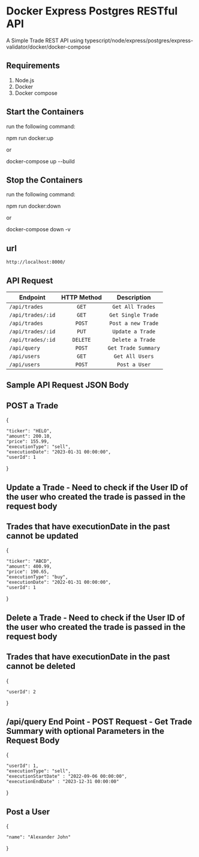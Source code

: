 # Docker Express Postgres RESTful API

A Simple Trade REST API using typescript/node/express/postgres/express-validator/docker/docker-compose

## Requirements

1. Node.js
2. Docker
3. Docker compose

## Start the Containers

run the following command:

npm run docker:up

or

docker-compose up --build

## Stop the Containers

run the following command:

npm run docker:down

or

docker-compose down -v

## url

    http://localhost:8000/

## API Request

| Endpoint          | HTTP Method |     Description     |
| ----------------- | :---------: | :-----------------: |
| `/api/trades`     |    `GET`    |  `Get All Trades`   |
| `/api/trades/:id` |    `GET`    | `Get Single Trade`  |
| `/api/trades`     |   `POST`    | `Post a new Trade`  |
| `/api/trades/:id` |    `PUT`    |  `Update a Trade`   |
| `/api/trades/:id` |  `DELETE`   |  `Delete a Trade`   |
| `/api/query `     |   `POST`    | `Get Trade Summary` |
| `/api/users`      |    `GET`    |   `Get All Users`   |
| `/api/users`      |   `POST`    |    `Post a User`    |

## Sample API Request JSON Body

## POST a Trade

{

    "ticker": "HELO",
    "amount": 200.10,
    "price": 155.99,
    "executionType": "sell",
    "executionDate": "2023-01-31 00:00:00",
    "userId": 1

}

## Update a Trade - Need to check if the User ID of the user who created the trade is passed in the request body
## Trades that have executionDate in the past cannot be updated 

{

    "ticker": "ABCD",
    "amount": 400.99,
    "price": 190.65,
    "executionType": "buy",
    "executionDate": "2022-01-31 00:00:00",
    "userId": 1

}

## Delete a Trade - Need to check if the User ID of the user who created the trade is passed in the request body
## Trades that have executionDate in the past cannot be deleted

{

    "userId": 2

}

## /api/query End Point - POST Request - Get Trade Summary with optional Parameters in the Request Body

{

    "userId": 1,
    "executionType": "sell",
    "executionStartDate" : "2022-09-06 00:00:00",
    "executionEndDate" : "2023-12-31 00:00:00"

}

## Post a User

{

    "name": "Alexander John"

}

